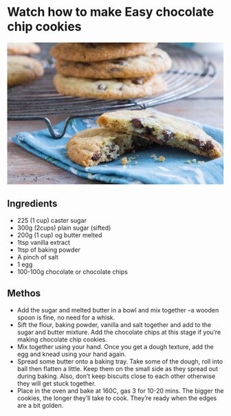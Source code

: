 # Watch how to make Easy chocolate chip cookies

![Chocolate Chip Cookies](screenshop.png)

## Ingredients

- 225 (1 cup) caster sugar
- 300g (2cups) plain sugar (sifted)
- 200g (1 cup) og butter melted
- 1tsp vanilla extract 
- 1tsp of baking powder 
- A pinch of salt 
- 1 egg
- 100-100g chocolate or chocolate chips


## Methos

- Add the sugar and melted butter in a bowl and mix together –a wooden spoon is fine, no need for a whisk.
- Sift the flour, baking powder, vanilla and salt together and add to the sugar and butter mixture. Add the chocolate chips at this stage if you’re making chocolate chip cookies.
- Mix together using your hand. Once you get a dough texture, add the egg and knead using your hand again.
- Spread some butter onto a baking tray. Take some of the dough, roll into ball then flatten a little. Keep them on the small side as they spread out during baking. Also, don’t keep biscuits close to each other otherwise they will get stuck together.
- Place in the oven and bake at 160C, gas 3 for 10-20 mins. The bigger the cookies, the longer they’ll take to cook. They’re ready when the edges are a bit golden.
